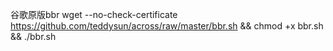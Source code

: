 谷歌原版bbr
wget --no-check-certificate https://github.com/teddysun/across/raw/master/bbr.sh && chmod +x bbr.sh && ./bbr.sh